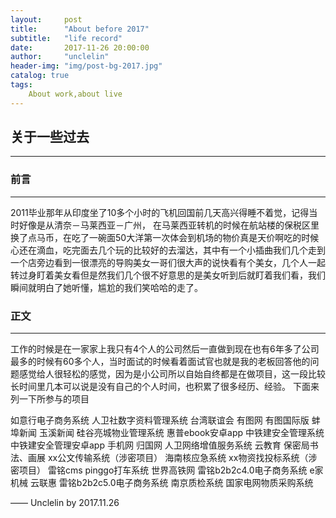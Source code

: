 ```yaml
---
layout:     post
title:      "About before 2017"
subtitle:   "life record"
date:       2017-11-26 20:00:00
author:     "unclelin"
header-img: "img/post-bg-2017.jpg"
catalog: true
tags:
    About work,about live
---
```

## 关于一些过去
---

### 前言
---
2011毕业那年从印度坐了10多个小时的飞机回国前几天高兴得睡不着觉，记得当时好像是从清奈－马莱西亚－广州，
在马莱西亚转机的时候在航站楼的保税区里换了点马币，在吃了一碗面50大洋第一次体会到机场的物价真是天价啊吃的时候心还在滴血，吃完面去几个玩的比较好的去溜达，其中有一个小插曲我们几个走到一个店旁边看到一很漂亮的导购美女一哥们很大声的说快看有个美女，几个人一起转过身盯着美女看但是然我们几个很不好意思的是美女听到后就盯着我们看，我们瞬间就明白了她听懂，尴尬的我们笑哈哈的走了。

### 正文
----
工作的时候是在一家家上我只有4个人的公司然后一直做到现在也有6年多了公司最多的时候有60多个人，当时面试的时候看着面试官也就是我的老板回答他的问题感觉给人很轻松的感觉，因为是小公司所以自始自终都是在做项目，这一段比较长时间里几本可以说是没有自己的个人时间，也积累了很多经历、经验。
下面来列一下所参与的项目

如意行电子商务系统
人卫社数字资料管理系统
台湾联谊会
有图网
有图国际版
蚌埠新闻
玉溪新闻
硅谷亮城物业管理系统
惠普ebook安卓app
中铁建安全管理系统
中铁建安全管理安卓app
手机网
归国网
人卫网络增值服务系统
云教育
保密局书法、画展
xx公文传输系统（涉密项目）
海南核应急系统
xx物资找投标系统（涉密项目）
雷铭cms
pinggo打车系统
世界高铁网
雷铭b2b2c4.0电子商务系统
e家机械
云联惠
雷铭b2b2c5.0电子商务系统
南京质检系统
国家电网物质采购系统








—— Unclelin by 2017.11.26


